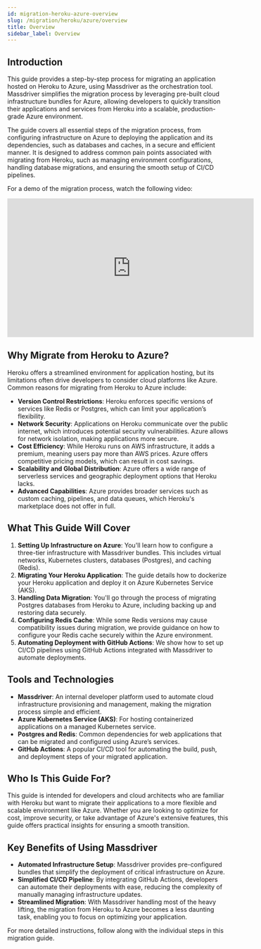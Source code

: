 ```yaml
---
id: migration-heroku-azure-overview
slug: /migration/heroku/azure/overview
title: Overview
sidebar_label: Overview
---
```


## Introduction

This guide provides a step-by-step process for migrating an application hosted on Heroku to Azure, using Massdriver as the orchestration tool. Massdriver simplifies the migration process by leveraging pre-built cloud infrastructure bundles for Azure, allowing developers to quickly transition their applications and services from Heroku into a scalable, production-grade Azure environment.

The guide covers all essential steps of the migration process, from configuring infrastructure on Azure to deploying the application and its dependencies, such as databases and caches, in a secure and efficient manner. It is designed to address common pain points associated with migrating from Heroku, such as managing environment configurations, handling database migrations, and ensuring the smooth setup of CI/CD pipelines.

For a demo of the migration process, watch the following video:
<iframe width="560" height="315" src="https://www.youtube.com/embed/YRTs2MYXEoM?si=shoKcDORIvidXQLD" title="Migrate from Heroku to Azure using Massdriver" frameborder="0" allow="accelerometer; autoplay; clipboard-write; encrypted-media; gyroscope; picture-in-picture; web-share" referrerpolicy="strict-origin-when-cross-origin" allowfullscreen></iframe>

## Why Migrate from Heroku to Azure?

Heroku offers a streamlined environment for application hosting, but its limitations often drive developers to consider cloud platforms like Azure. Common reasons for migrating from Heroku to Azure include:

- **Version Control Restrictions**: Heroku enforces specific versions of services like Redis or Postgres, which can limit your application’s flexibility.
- **Network Security**: Applications on Heroku communicate over the public internet, which introduces potential security vulnerabilities. Azure allows for network isolation, making applications more secure.
- **Cost Efficiency**: While Heroku runs on AWS infrastructure, it adds a premium, meaning users pay more than AWS prices. Azure offers competitive pricing models, which can result in cost savings.
- **Scalability and Global Distribution**: Azure offers a wide range of serverless services and geographic deployment options that Heroku lacks.
- **Advanced Capabilities**: Azure provides broader services such as custom caching, pipelines, and data queues, which Heroku's marketplace does not offer in full.

## What This Guide Will Cover

1. **Setting Up Infrastructure on Azure**: You'll learn how to configure a three-tier infrastructure with Massdriver bundles. This includes virtual networks, Kubernetes clusters, databases (Postgres), and caching (Redis).
2. **Migrating Your Heroku Application**: The guide details how to dockerize your Heroku application and deploy it on Azure Kubernetes Service (AKS).
3. **Handling Data Migration**: You'll go through the process of migrating Postgres databases from Heroku to Azure, including backing up and restoring data securely.
4. **Configuring Redis Cache**: While some Redis versions may cause compatibility issues during migration, we provide guidance on how to configure your Redis cache securely within the Azure environment.
5. **Automating Deployment with GitHub Actions**: We show how to set up CI/CD pipelines using GitHub Actions integrated with Massdriver to automate deployments.

## Tools and Technologies

- **Massdriver**: An internal developer platform used to automate cloud infrastructure provisioning and management, making the migration process simple and efficient.
- **Azure Kubernetes Service (AKS)**: For hosting containerized applications on a managed Kubernetes service.
- **Postgres and Redis**: Common dependencies for web applications that can be migrated and configured using Azure’s services.
- **GitHub Actions**: A popular CI/CD tool for automating the build, push, and deployment steps of your migrated application.

## Who Is This Guide For?

This guide is intended for developers and cloud architects who are familiar with Heroku but want to migrate their applications to a more flexible and scalable environment like Azure. Whether you are looking to optimize for cost, improve security, or take advantage of Azure's extensive features, this guide offers practical insights for ensuring a smooth transition.

## Key Benefits of Using Massdriver

- **Automated Infrastructure Setup**: Massdriver provides pre-configured bundles that simplify the deployment of critical infrastructure on Azure.
- **Simplified CI/CD Pipeline**: By integrating GitHub Actions, developers can automate their deployments with ease, reducing the complexity of manually managing infrastructure updates.
- **Streamlined Migration**: With Massdriver handling most of the heavy lifting, the migration from Heroku to Azure becomes a less daunting task, enabling you to focus on optimizing your application.

For more detailed instructions, follow along with the individual steps in this migration guide.
